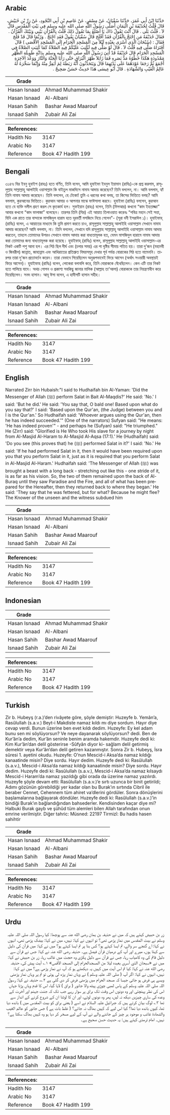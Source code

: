 ## Arabic


<div dir="rtl" lang="ar" style={{fontSize:'larger',backgroundColor:'#f8f9fa',padding:20}}>
حَدَّثَنَا ابْنُ أَبِي عُمَرَ، حَدَّثَنَا سُفْيَانُ، عَنْ مِسْعَرٍ، عَنْ عَاصِمِ بْنِ أَبِي النَّجُودِ، عَنْ زِرِّ بْنِ حُبَيْشٍ، قَالَ قُلْتُ لِحُذَيْفَةَ بْنِ الْيَمَانِ أَصَلَّى رَسُولُ اللَّهِ صلى الله عليه وسلم فِي بَيْتِ الْمَقْدِسِ قَالَ لاَ ‏.‏ قُلْتُ بَلَى ‏.‏ قَالَ أَنْتَ تَقُولُ ذَاكَ يَا أَصْلَعُ بِمَا تَقُولُ ذَلِكَ قُلْتُ بِالْقُرْآنِ بَيْنِي وَبَيْنَكَ الْقُرْآنُ ‏.‏ فَقَالَ حُذَيْفَةُ مَنِ احْتَجَّ بِالْقُرْآنِ فَقَدْ أَفْلَحَ قَالَ سُفْيَانُ يَقُولُ فَقَدِ احْتَجَّ ‏.‏ وَرُبَّمَا قَالَ قَدْ فَلَجَ فَقَالَ ‏:‏ ‏(‏سُبْحَانَ الَّذِي أَسْرَى بِعَبْدِهِ لَيْلاً مِنَ الْمَسْجِدِ الْحَرَامِ إِلَى الْمَسْجِدِ الأَقْصَى ‏)‏ قَالَ أَفَتَرَاهُ صَلَّى فِيهِ قُلْتُ لاَ ‏.‏ قَالَ لَوْ صَلَّى فِيهِ لَكُتِبَ عَلَيْكُمْ فِيهِ الصَّلاَةُ كَمَا كُتِبَتِ الصَّلاَةُ فِي الْمَسْجِدِ الْحَرَامِ قَالَ حُذَيْفَةُ قَدْ أُتِيَ رَسُولُ اللَّهِ صلى الله عليه وسلم بِدَابَّةٍ طَوِيلَةِ الظَّهْرِ مَمْدُودَةٍ هَكَذَا خَطْوُهُ مَدُّ بَصَرِهِ فَمَا زَايَلاَ ظَهْرَ الْبُرَاقِ حَتَّى رَأَيَا الْجَنَّةَ وَالنَّارَ وَوَعْدَ الآخِرَةِ أَجْمَعَ ثُمَّ رَجَعَا عَوْدَهُمَا عَلَى بَدْئِهِمَا قَالَ وَيَتَحَدَّثُونَ أَنَّهُ رَبَطَهُ لِمَ أَيَفِرُّ مِنْهُ وَإِنَّمَا سَخَّرَهُ لَهُ عَالِمُ الْغَيْبِ وَالشَّهَادَةِ ‏.‏ قَالَ أَبُو عِيسَى هَذَا حَدِيثٌ حَسَنٌ صَحِيحٌ ‏.‏
</div>
<div style={{backgroundColor:'#f8f9fa',padding:20, marginBottom: 10}}><table> <thead> <tr> <th>Grade</th> <th></th> </tr> </thead> <tbody> <tr><td>Hasan Isnaad</td><td>Ahmad Muhammad Shakir</td></tr><tr><td>Hasan Isnaad</td><td>Al-Albani</td></tr><tr><td>Hasan Sahih</td><td>Bashar Awad Maarouf</td></tr><tr><td>Isnaad Sahih</td><td>Zubair Ali Zai</td></tr></tbody></table><table> <thead> <tr> <th>References:</th> <th></th> </tr> </thead> <tbody><tr><td>Hadith No</td><td>3147</td></tr><tr><td>Arabic No</td><td>3147</td></tr><tr><td>Reference</td><td>Book 47 Hadith 199</td></tr></tbody></table></div>

## Bengali


<div dir="ltr" lang="bn" style={{fontSize:'larger',backgroundColor:'#f8f9fa',padding:20}}>
৩১৪৭৷ যির ইবনু হুবাইশ (রাহঃ) হতে বর্ণিত, তিনি বলেন, আমি হুযাইফা ইবনুল ইয়ামান (রাযিঃ)-কে প্রশ্ন করলাম, রাসূলুল্লাহ সাল্লাল্লাহু আলাইহি ওয়াসাল্লাম কি বাইতুল মাকদিসে নামায আদায় করেছেন? তিনি বললেন, না। আমি বললাম, হ্যাঁ তিনি নামায আদায় করেছেন। তিনি বললেন, হে টেকো! তুমি এ ধরনের কথা বলছ, তা কিসের ভিত্তিতে বলছ? আমি বললাম, কুরআনের ভিত্তিতে। কুরআন আমার ও আপনার মাঝে ফাঈসালা করবে। হুযাইফা (রাযিঃ) বললেন, কুরআন হতে যে ব্যক্তি দলীল গ্রহণ করল সে কৃতকার্য হল। সুফইয়ান (রাহঃ) বলেন, তিনি (মিসআর) কখনো “কাদ ইহতাজ্জা” আবার কখনো “কাদ ফালাজা” বলেছেন। তারপর তিনি (যির) এই আয়াত তিলাওয়াত করেনঃ “পবিত্র মহান সেই সত্তা, যিনি এক রাতে তার বান্দাকে মাসজিদুল হারাম হতে দূরবর্তী মসজিদে নিয়ে গেলেন"- (সূরা বনী ইসরাঈল ১)। হুযাইফাহ্ (রাযিঃ) বলেন, এ আয়াতের মাধ্যমে কি তুমি প্রমাণ করতে চাও, রাসূলুল্লাহ সাল্লাল্লাহু আলাইহি ওয়াসাল্লাম সেখানে নামায আদায় করেছেন? আমি বললাম, না। তিনি বললেন, সেখানে যদি রাসূলুল্লাহ সাল্লাল্লাহু আলাইহি ওয়াসাল্লাম নামায আদায় করতেন, তাহলে তোমাদের উপরও সেখানে নামায আদায় করা বাধ্যতামূলক হত, যেমন মাসজিদুল হারামে নামায আদায় করা তোমাদের জন্য বাধ্যতামূলক করা হয়েছে। হুযাইফাহ্ (রাযিঃ) বলেন, রাসূলুল্লাহ সাল্লাল্লাহু আলাইহি ওয়াসাল্লাম-এর নিকট একটি পশু আনা হল। এর পিঠ ছিল দীর্ঘ এবং (চলার সময়) এর পা দৃষ্টির সীমায় পতিত হয়। তারা দু'জন (মহানবী ও জিবরীল) জান্নাত, জাহান্নাম এবং আখিরাতের প্রতিশ্রুত বিষয়সমূহ দেখার পূর্ব পর্যন্ত বোরাকের পিঠ হতে নামেননি। তারপর তারা দু'জন প্রত্যাবর্তন করেন। তারা যেভাবে গিয়েছিলেন অনুরূপভাবেই ফিরে আসেন (অর্থাৎ সওয়ারী অবস্থায়ই ফিরে আসেন)। হুযাইফাহ (রাযিঃ) বলেন, লোকেরা বলাবলি করে, তিনি বোরাককে বেঁধেছিলেন। কেন এটি তার নিকট হতে পালিয়ে যাবে। অথচ গোপন ও প্রকাশ্য সবকিছু জানার মালিক (আল্লাহ তা'আলা) বোরাককে তার নিয়ন্ত্রণাধীন করে দিয়েছিলেন। সনদ হাসান। আবূ ঈসা বলেন, এ হাদীসটি হাসান সহীহ।
</div>
<div style={{backgroundColor:'#f8f9fa',padding:20, marginBottom: 10}}><table> <thead> <tr> <th>Grade</th> <th></th> </tr> </thead> <tbody> <tr><td>Hasan Isnaad</td><td>Ahmad Muhammad Shakir</td></tr><tr><td>Hasan Isnaad</td><td>Al-Albani</td></tr><tr><td>Hasan Sahih</td><td>Bashar Awad Maarouf</td></tr><tr><td>Isnaad Sahih</td><td>Zubair Ali Zai</td></tr></tbody></table><table> <thead> <tr> <th>References:</th> <th></th> </tr> </thead> <tbody><tr><td>Hadith No</td><td>3147</td></tr><tr><td>Arabic No</td><td>3147</td></tr><tr><td>Reference</td><td>Book 47 Hadith 199</td></tr></tbody></table></div>

## English


<div dir="ltr" lang="en" style={{fontSize:'larger',backgroundColor:'#f8f9fa',padding:20}}>
Narrated Zirr bin Hubaish:"I said to Hudhaifah bin Al-Yaman: 'Did the Messenger of Allah (ﷺ) perform Salat in Bait Al-Maqdis?' He said: 'No.' I said: 'But he did.' He said: 'You say that, O bald one! Based upon what do you say that?' I said: 'Based upon the Qur'an, (the Judge) between you and I is the Qur'an.' So Hudhaifah said: 'Whoever argues using the Qur'an, then he has indeed succeeded.'" (One of the narrators) Sufyan said: "He means: 'He has indeed proven'" - and perhaps he (Sufyan) said: "He triumphed." He (Zirr) said: "Glorified is He Who took His slave for a journey by night from Al-Masjid Al-Haram to Al-Masjid Al-Aqsa (17:1).' He (Hudhaifah) said: 'Do you see (this proves that) he (ﷺ) performed Salat in it?' I said: 'No.' He said: 'If he had performed Salat in it, then it would have been required upon you that you perform Salat in it, just as it is required that you perform Salat in Al-Masjid Al-Haram.' Hudhaifah said: 'The Messenger of Allah (ﷺ) was brought a beast with a long back - stretching out like this - one stride of it, is as far as his vision. So, the two of them remained upon the back of Al-Buraq until they saw Paradise and the Fire, and all of what has been prepared for the Hereafter, then they returned back to where they began.' He said: 'They say that he was fettered, but for what? Because he might flee? The Knower of the unseen and the witness subdued him
</div>
<div style={{backgroundColor:'#f8f9fa',padding:20, marginBottom: 10}}><table> <thead> <tr> <th>Grade</th> <th></th> </tr> </thead> <tbody> <tr><td>Hasan Isnaad</td><td>Ahmad Muhammad Shakir</td></tr><tr><td>Hasan Isnaad</td><td>Al-Albani</td></tr><tr><td>Hasan Sahih</td><td>Bashar Awad Maarouf</td></tr><tr><td>Isnaad Sahih</td><td>Zubair Ali Zai</td></tr></tbody></table><table> <thead> <tr> <th>References:</th> <th></th> </tr> </thead> <tbody><tr><td>Hadith No</td><td>3147</td></tr><tr><td>Arabic No</td><td>3147</td></tr><tr><td>Reference</td><td>Book 47 Hadith 199</td></tr></tbody></table></div>

## Indonesian


<div dir="ltr" lang="id" style={{fontSize:'larger',backgroundColor:'#f8f9fa',padding:20}}>

</div>
<div style={{backgroundColor:'#f8f9fa',padding:20, marginBottom: 10}}><table> <thead> <tr> <th>Grade</th> <th></th> </tr> </thead> <tbody> <tr><td>Hasan Isnaad</td><td>Ahmad Muhammad Shakir</td></tr><tr><td>Hasan Isnaad</td><td>Al-Albani</td></tr><tr><td>Hasan Sahih</td><td>Bashar Awad Maarouf</td></tr><tr><td>Isnaad Sahih</td><td>Zubair Ali Zai</td></tr></tbody></table><table> <thead> <tr> <th>References:</th> <th></th> </tr> </thead> <tbody><tr><td>Hadith No</td><td>3147</td></tr><tr><td>Arabic No</td><td>3147</td></tr><tr><td>Reference</td><td>Book 47 Hadith 199</td></tr></tbody></table></div>

## Turkish


<div dir="ltr" lang="tr" style={{fontSize:'larger',backgroundColor:'#f8f9fa',padding:20}}>
Zir b. Hubeyş (r.a.)’den rivâyete göre, şöyle demiştir: Huzeyfe b. Yemân’a, Rasûlullah (s.a.v.) Beyt-i Makdiste namaz kıldı mı diye sordum. Hayır diye cevap verdi. Bunun üzerine ben evet kıldı dedim. Huzeyfe: Ey kel adam bunu sen mi söylüyorsun? Ve neye dayanarak söylüyorsun? dedi. Ben de Kur’ân’a dedim, Kur’ân seninle benim aramda hakemdir. Huzeyfe dedi ki: Kim Kur’ân’dan delil gösterirse -Sûfyân diyor ki- sağlam delil getirmiş demektir veya Kur’ân’dan delil getiren kazanmıştır. Sonra Zir b. Hubeyş, İsra sûresi 1. ayetini okudu. Huzeyfe: O’nun Mescid-i Aksa’da namaz kıldığı kanaatinde misin? Diye sordu. Hayır dedim. Huzeyfe dedi ki: Rasûlullah (s.a.v.), Mescid-i Aksa’da namaz kıldığı kanaatinde misin? Diye sordu. Hayır dedim. Huzeyfe dedi ki: Rasûlullah (s.a.v.), Mescid-i Aksa’da namaz kılsaydı Mescid-i Haram’da namaz yazıldığı gibi orada da üzerine namaz yazılırdı. Huzeyfe şöyle devam etti: Rasûlullah (s.a.v.)’e sırtı uzunca bir binit getirildi; Adımı gözünün görebildiği yer kadar olan bu Burak’ın sırtında Cibril ile beraber Cennet, Cehennem tüm ahiret va’dlerini gördüler. Sonra dönüşlerini başlamalarına bağlayarak döndüler. Huzeyfe dedi ki: Rasûlullah (s.a.v.)’in bindiği Burak’ın bağlandığından bahsederler. Kendisinden kaçar diye mi? Halbuki Burak gayb ve şühûd tüm alemleri bilen Allah tarafından onun emrine verilmiştir. Diğer tahric: Müsned: 22197 Tirmizî: Bu hadis hasen sahihtir
</div>
<div style={{backgroundColor:'#f8f9fa',padding:20, marginBottom: 10}}><table> <thead> <tr> <th>Grade</th> <th></th> </tr> </thead> <tbody> <tr><td>Hasan Isnaad</td><td>Ahmad Muhammad Shakir</td></tr><tr><td>Hasan Isnaad</td><td>Al-Albani</td></tr><tr><td>Hasan Sahih</td><td>Bashar Awad Maarouf</td></tr><tr><td>Isnaad Sahih</td><td>Zubair Ali Zai</td></tr></tbody></table><table> <thead> <tr> <th>References:</th> <th></th> </tr> </thead> <tbody><tr><td>Hadith No</td><td>3147</td></tr><tr><td>Arabic No</td><td>3147</td></tr><tr><td>Reference</td><td>Book 47 Hadith 199</td></tr></tbody></table></div>

## Urdu


<div dir="rtl" lang="ur" style={{fontSize:'larger',backgroundColor:'#f8f9fa',padding:20}}>
زر بن حبیش کہتے ہیں کہ میں نے حذیفہ بن یمان رضی الله عنہ سے پوچھا: کیا رسول اللہ صلی اللہ علیہ وسلم نے بیت المقدس میں نماز پڑھی تھی؟ تو انہوں نے کہا: نہیں، میں نے کہا: بیشک پڑھی تھی، انہوں نے کہا: اے گنجے سر والے، تم ایسا کہتے ہو؟ کس بنا پر تم ایسا کہتے ہو؟ میں نے کہا: میں قرآن کی دلیل سے کہتا ہوں، میرے اور آپ کے درمیان قرآن فیصل ہے۔ حذیفہ رضی الله عنہ نے کہا: جس نے قرآن سے دلیل قائم کی وہ کامیاب رہا، جس نے قرآن سے دلیل پکڑی وہ حجت میں غالب رہا، زر بن حبیش نے کہا: میں نے «سبحان الذي أسرى بعبده ليلا من المسجدالحرام إلى المسجد الأقصى» ۱؎ آیت پیش کی، حذیفہ رضی الله عنہ نے کہا: کیا تم اس آیت میں کہیں یہ دیکھتے ہو کہ آپ نے نماز پڑھی ہے؟ میں نے کہا: نہیں، انہوں نے کہا: اگر آپ ( صلی اللہ علیہ وسلم ) نے وہاں نماز پڑھ لی ہوتی تو تم پر وہاں نماز پڑھنی ویسے ہی فرض ہو جاتی جیسا کہ مسجد الحرام میں پڑھنی فرض کر دی گئی ہے ۲؎، حذیفہ نے کہا: رسول اللہ صلی اللہ علیہ وسلم کے پاس لمبی چوڑی پیٹھ والا جانور ( براق ) لایا گیا، اس کا قدم وہاں پڑتا جہاں اس کی نظر پہنچتی اور وہ دونوں اس وقت تک براق پر سوار رہے جب تک کہ جنت جہنم اور آخرت کے وعدہ کی ساری چیزیں دیکھ نہ لیں، پھر وہ دونوں لوٹے، اور ان کا لوٹنا ان کے شروع کرنے کے انداز سے تھا ۳؎ لوگ بیان کرتے ہیں کہ جبرائیل علیہ السلام نے اسے ( یعنی براق کو بیت المقدس میں ) باندھ دیا تھا، کیوں باندھ دیا تھا؟ کیا اس لیے کہ کہیں بھاگ نہ جائے؟ ( غلط بات ہے ) جس جانور کو عالم الغیب والشھادۃ غائب و موجود ہر چیز کے جاننے والے نے آپ کے لیے مسخر کر دیا ہو وہ کہیں بھاگ سکتا ہے؟ نہیں۔ امام ترمذی کہتے ہیں: یہ حدیث حسن صحیح ہے۔
</div>
<div style={{backgroundColor:'#f8f9fa',padding:20, marginBottom: 10}}><table> <thead> <tr> <th>Grade</th> <th></th> </tr> </thead> <tbody> <tr><td>Hasan Isnaad</td><td>Ahmad Muhammad Shakir</td></tr><tr><td>Hasan Isnaad</td><td>Al-Albani</td></tr><tr><td>Hasan Sahih</td><td>Bashar Awad Maarouf</td></tr><tr><td>Isnaad Sahih</td><td>Zubair Ali Zai</td></tr></tbody></table><table> <thead> <tr> <th>References:</th> <th></th> </tr> </thead> <tbody><tr><td>Hadith No</td><td>3147</td></tr><tr><td>Arabic No</td><td>3147</td></tr><tr><td>Reference</td><td>Book 47 Hadith 199</td></tr></tbody></table></div>